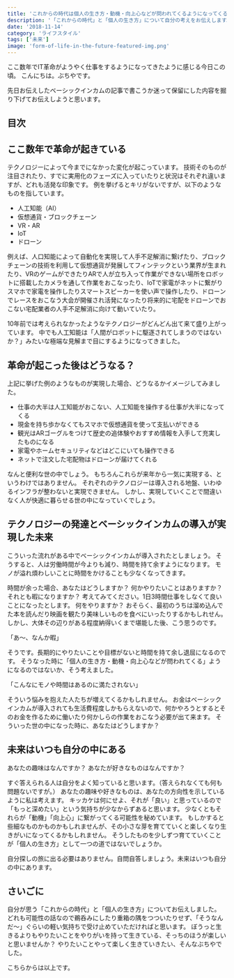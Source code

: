 ```yaml
---
title: 'これからの時代は個人の生き方・動機・向上心などが問われてくるようになってくるかもしれない。'
description: '「これからの時代」と「個人の生き方」について自分の考えをお伝えします。「そうなんだ〜」ぐらいの軽い気持ちで受け止めていただければと思います。'
date: '2018-11-14'
category: 'ライフスタイル'
tags: ['未来']
image: 'form-of-life-in-the-future-featured-img.png'
---
```


ここ数年でIT革命がようやく仕事をするようになってきたように感じる今日この頃。
こんにちは。ぶちやです。

先日お伝えしたベーシックインカムの記事で書こうか迷って保留にした内容を掘り下げてお伝えしようと思います。

## 目次

## ここ数年で革命が起きている

テクノロジーによって今までになかった変化が起こっています。
技術そのものが注目されたり、すでに実用化のフェーズに入っていたりと状況はそれぞれ違いますが、どれも活発な印象です。
例を挙げるとキリがないですが、以下のようなものを指しています。

* 人工知能（AI）
* 仮想通貨・ブロックチェーン
* VR・AR
* IoT
* ドローン

例えば、人口知能によって自動化を実現して人手不足解消に繋げたり、ブロックチェーンの技術を利用して仮想通貨が発展してフィンテックという業界が生まれたり、VRのゲームができたりARで人が立ち入って作業ができない場所をロボットに搭載したカメラを通して作業をおこなったり、IoTで家電がネットに繋がりスマホで家電を操作したりスマートスピーカーを使い声で操作したり、ドローンでレースをおこなう大会が開催され活発になったり将来的に宅配をドローンでおこない宅配業者の人手不足解消に向けて動いていたり。

10年前では考えられなかったようなテクノロジーがどんどん出て来て盛り上がっています。
中でも人工知能は「人間がロボットに駆逐されてしまうのではないか？」みたいな極端な見解まで目にするようになってきました。

## 革命が起こった後はどうなる？

上記に挙げた例のようなものが実現した場合、どうなるかイメージしてみました。

* 仕事の大半は人工知能がおこない、人工知能を操作する仕事が大半になってくる
* 現金を持ち歩かなくてもスマホで仮想通貨を使って支払いができる
* 観光はARゴーグルをつけて歴史の追体験やおすすめ情報を入手して充実したものになる
* 家電やホームセキュリティなどはどこにいても操作できる
* ネットで注文した宅配物はドローンが届けてくれる

なんと便利な世の中でしょう。
もちろんこれらが来年から一気に実現する、というわけではありません。
それぞれのテクノロジーは導入される地盤、いわゆるインフラが整わないと実現できません。
しかし、実現していくことで間違いなく人が快適に暮らせる世の中になっていくでしょう。

## テクノロジーの発達とベーシックインカムの導入が実現した未来

こういった流れがある中でベーシックインカムが導入されたとしましょう。
そうすると、人は労働時間が今よりも減り、時間を持て余すようになります。
モノが溢れ煩わしいことに時間をかけることも少なくなってきます。

時間が余った場合、あなたはどうしますか？
何かやりたいことはありますか？それとも暇になりますか？
考えてみてください。1日3時間仕事をしなくて良いことになったとします。
何をやりますか？
おそらく、最初のうちは溜め込んでた本を読んだり映画を観たり美味しいものを食べにいったりするかもしれせん。
しかし、大体その辺りがある程度納得いくまで堪能した後、こう思うのです。

「あ〜、なんか暇」

そうです。長期的にやりたいことや目標がないと時間を持て余し退屈になるのです。
そうなった時に「個人の生き方・動機・向上心などが問われてくる」ようになるのではないか、そう考えました。

「こんなにモノや時間はあるのに満たされない」

そういう悩みを抱えた人たちが増えてくるかもしれません。
お金はベーシックインカムが導入されても生活費程度しかもらえないので、何かやろうとするとそのお金を作るために働いたり何かしらの作業をおこなう必要が出て来ます。
そういった世の中になった時に、あなたはどうしますか？

## 未来はいつも自分の中にある

あなたの趣味はなんですか？
あなたが好きなものはなんですか？

すぐ答えられる人は自分をよく知っていると思います。（答えられなくても何も問題ないですが。）
あなたの趣味や好きなものは、あなたの方向性を示しているように私は考えます。
キッカケは何にせよ、それが「良い」と思っているので「もっと深めたい」という気持ちが少なからずあると思います。
少なくともそれらが「動機」「向上心」に繋がってくる可能性を秘めています。
もしかすると些細なものかものかもしれませんが、その小さな芽を育てていくと楽しくなり生きがいになってくるかもしれません。
そうしたものを少しずつ育てていくことが「個人の生き方」として一つの道ではないでしょうか。

自分探しの旅に出る必要はありません。自問自答しましょう。未来はいつも自分の中にあります。

## さいごに

自分が思う「これからの時代」と「個人の生き方」についてお伝えしました。
どれも可能性の話なので鵜呑みにしたり重箱の隅をつついたりせず、「そうなんだ〜」ぐらいの軽い気持ちで受け止めていただければと思います。
ぼうっと生きるよりもやりたいことをやりがいを持って生きている、そっちのほうが楽しいと思いませんか？
やりたいことやって楽しく生きていきたい、そんなぶちやでした。

こちらからは以上です。